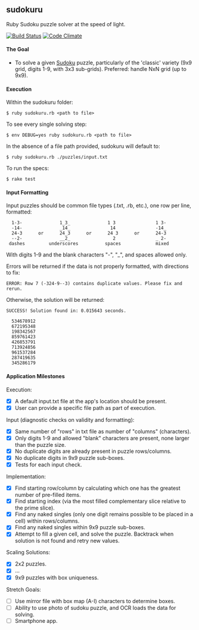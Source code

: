 ## sudokuru
Ruby Sudoku puzzle solver at the speed of light.

[![Build Status](https://semaphoreci.com/api/v1/projects/f143a17b-2c6c-45c1-8698-5e79c8e736b7/663467/shields_badge.svg)](https://semaphoreci.com/rolandburrows/sudokuru)  [![Code Climate](https://codeclimate.com/github/RolandBurrows/sudokuru/badges/gpa.svg)](https://codeclimate.com/github/RolandBurrows/sudokuru)

#### The Goal
* To solve a given [Sudoku](https://en.wikipedia.org/wiki/Sudoku) puzzle, particularly of the 'classic' variety (9x9 grid, digits 1-9, with 3x3 sub-grids). Preferred: handle NxN grid (up to 9x9).

#### Execution
Within the sudokuru folder:
```
$ ruby sudokuru.rb <path to file>
```
To see every single solving step:
```
$ env DEBUG=yes ruby sudokuru.rb <path to file>
```
In the absence of a file path provided, sudokuru will default to:
```
$ ruby sudokuru.rb ./puzzles/input.txt
```
To run the specs:
```
$ rake test
```

#### Input Formatting
Input puzzles should be common file types (.txt, .rb, etc.), one row per line, formatted:
```
  1-3-              1_3_              1 3               1 3-
  -14-              _14_               14               -14_
  24-3      or      24_3      or      24 3      or      24-3
  --2-              __2_                2               _ 2-
 dashes         underscores          spaces             mixed
```
With digits 1-9 and the blank characters "-", "_", and spaces allowed only.

Errors will be returned if the data is not properly formatted, with directions to fix:
```
ERROR: Row 7 (-324-9--3) contains duplicate values. Please fix and rerun.
```

Otherwise, the solution will be returned:
```
SUCCESS! Solution found in: 0.015643 seconds.

  534678912
  672195348
  198342567
  859761423
  426853791
  713924856
  961537284
  287419635
  345286179
```

#### Application Milestones
Execution:
- [X] A default input.txt file at the app's location should be present.
- [X] User can provide a specific file path as part of execution.

Input (diagnostic checks on validity and formatting):
- [X] Same number of "rows" in txt file as number of "columns" (characters).
- [X] Only digits 1-9 and allowed "blank" characters are present, none larger than the puzzle size.
- [X] No duplicate digits are already present in puzzle rows/columns.
- [X] No duplicate digits in 9x9 puzzle sub-boxes.
- [X] Tests for each input check.

Implementation:
- [X] Find starting row/column by calculating which one has the greatest number of pre-filled items.
- [X] Find starting index (via the most filled complementary slice relative to the prime slice).
- [X] Find any naked singles (only one digit remains possible to be placed in a cell) within rows/columns.
- [X] Find any naked singles within 9x9 puzzle sub-boxes.
- [X] Attempt to fill a given cell, and solve the puzzle. Backtrack when solution is not found and retry new values.

Scaling Solutions:
- [X] 2x2 puzzles.
- [X] ...
- [X] 9x9 puzzles with box uniqueness.

Stretch Goals:
- [ ] Use mirror file with box map (A-I) characters to determine boxes.
- [ ] Ability to use photo of sudoku puzzle, and OCR loads the data for solving.
- [ ] Smartphone app.

